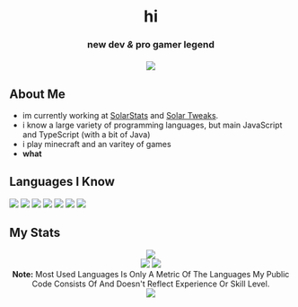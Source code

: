 <h1 align="center">hi</h1>
<h3 align="center">
  new dev <i>&</i> pro gamer legend
  <br />
  <br />
  <a href="#connect-with-me"><img src="https://lanyard.cnrad.dev/api/983163377243271291"></a>
</h3>

## About Me

- im currently working at [SolarStats](https://github.com/Solar-Tweaks/SolarStats) and [Solar Tweaks](https://github.com/Solar-Tweaks/Solar-Tweaks).
- i know a large variety of programming languages, but main JavaScript and TypeScript (with a bit of Java)
- i play minecraft and an varitey of games
- <b>what</b>

## Languages I Know
<p align="left">
  <img src="https://img.icons8.com/color/48/000000/javascript.png"/>
  <img src="https://img.icons8.com/color/48/000000/typescript.png"/>
  <img src="https://img.icons8.com/color/48/000000/html-5.png"/>
  <img src="https://img.icons8.com/color/48/000000/css3.png"/>
  <img src="https://img.icons8.com/color/48/000000/java.png"/>
  <img src="https://img.icons8.com/color/48/000000/python.png"/>
  <img src="https://img.icons8.com/color/48/000000/swift.png"/>
</p>

## My Stats
<p align="center">

  <img src="https://github-readme-streak-stats.herokuapp.com/?user=TBHGodPro&theme=black-ice&hide_border=true&stroke=0000&background=060A0CD0">
  <br />
  <img src="https://github-readme-stats.vercel.app/api?username=TBHGodPro&show_icons=true&count_private=true&theme=react&hide_border=true&bg_color=0D1117">
  <img src="https://github-readme-stats.vercel.app/api/top-langs/?username=TBHGodPro&langs_count=8&count_private=true&layout=compact&theme=react&hide_border=true&bg_color=0D1117">
  <br/>
  <b>Note:</b> Most Used Languages Is Only A Metric Of The Languages My Public Code Consists Of And Doesn't Reflect Experience Or Skill Level.
  <br/>
  <img src="https://activity-graph.herokuapp.com/graph?username=TBHGodPro&bg_color=0D1117&color=5BCDEC&line=5BCDEC&point=FFFFFF&hide_border=true">
  
  </p>
